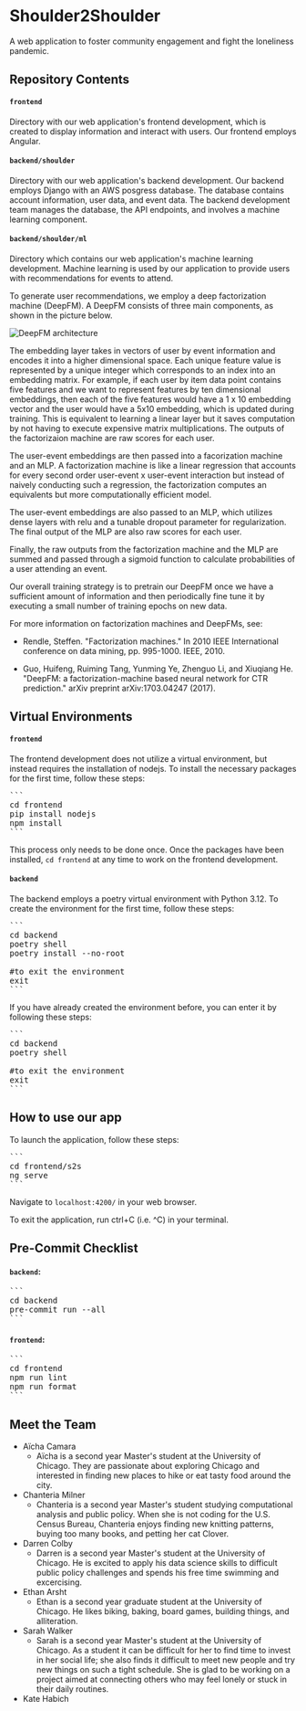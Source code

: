 # Shoulder2Shoulder

A web application to foster community engagement and fight the loneliness pandemic.

## Repository Contents

#### `frontend`
Directory with our web application's frontend development, which is created to display information and interact with users. Our frontend employs Angular.

#### `backend/shoulder` 
Directory with our web application's backend development. Our backend employs Django with an AWS posgress database. The database contains account information, user data, and event data. The backend development team manages the database, the API endpoints, and involves a machine learning component. 

#### `backend/shoulder/ml`
Directory which contains our web application's machine learning development. Machine learning is used by our application to provide users with recommendations for events to attend.

To generate user recommendations, we employ a deep factorization machine (DeepFM). A DeepFM
consists of three main components, as shown in the picture below.

![DeepFM architecture](https://d2l.ai/_images/rec-deepfm.svg)

The embedding layer takes in vectors of user by event information and encodes it into a higher
dimensional space. Each unique feature value is represented by a unique integer which corresponds
to an index into an embedding matrix. For example, if each user by item data point contains
five features and we want to represent features by ten dimensional embeddings, then each of
the five features would have a 1 x 10 embedding vector and the user would have a 5x10 embedding,
which is updated during training. This is equivalent to learning a linear layer but it saves
computation by not having to execute expensive matrix multiplications. The outputs of the
factorizaion machine are raw scores for each user.

The user-event embeddings are then passed into a facorization machine and an MLP. A factorization
machine is like a linear regression that accounts for every second order user-event x user-event
interaction but instead of naively conducting such a regression, the factorization computes
an equivalents but more computationally efficient model.

The user-event embeddings are also passed to an MLP, which utilizes dense layers with relu and
a tunable dropout parameter for regularization. The final output of the MLP are also raw scores
for each user.

Finally, the raw outputs from the factorization machine and the MLP are summed and passed
through a sigmoid function to calculate probabilities of a user attending an event.

Our overall training strategy is to pretrain our DeepFM once we have a sufficient amount of
information and then periodically fine tune it by executing a small number of training epochs
on new data.

For more information on factorization machines and DeepFMs, see:

- Rendle, Steffen. "Factorization machines." In 2010 IEEE International conference on data mining, pp. 995-1000. IEEE, 2010.

- Guo, Huifeng, Ruiming Tang, Yunming Ye, Zhenguo Li, and Xiuqiang He. "DeepFM: a factorization-machine based neural network for CTR prediction." arXiv preprint arXiv:1703.04247 (2017).

## Virtual Environments

#### `frontend`

The frontend development does not utilize a virtual environment, but instead requires the installation of nodejs. To install the necessary packages for the first time, follow these steps:

<pre>
```
cd frontend
pip install nodejs
npm install
```
</pre>

This process only needs to be done once. Once the packages have been installed, `cd frontend` at any time to work on the frontend development. 

#### `backend`

The backend employs a poetry virtual environment with Python 3.12. To create the environment for the first time, follow these steps:
 
<pre>
```
cd backend
poetry shell
poetry install --no-root

#to exit the environment
exit
```
</pre>

If you have already created the environment before, you can enter it by following these steps: 

<pre>
```
cd backend
poetry shell

#to exit the environment
exit 
```
</pre>

## How to use our app

To launch the application, follow these steps:

<pre>
```
cd frontend/s2s
ng serve
```
</pre>

Navigate to `localhost:4200/` in your web browser. 

To exit the application, run ctrl+C (i.e. ^C) in your terminal.

## Pre-Commit Checklist

#### `backend`: 

<pre>
```
cd backend
pre-commit run --all
```
</pre>

#### `frontend`: 

<pre>
```
cd frontend
npm run lint
npm run format
```
</pre>


## Meet the Team

- Aïcha Camara
    - Aïcha is a second year Master's student at the University of Chicago. They are passionate about exploring Chicago and interested in finding new places to hike or eat tasty food around the city.
- Chanteria Milner
    - Chanteria is a second year Master's student studying computational analysis and public policy. When she is not coding for the U.S. Census Bureau, Chanteria enjoys finding new knitting patterns, buying too many books, and petting her cat Clover.
- Darren Colby
    - Darren is a second year Master's student at the University of Chicago. He is excited to apply his data science skills to difficult public policy challenges and spends his free time swimming and excercising.
- Ethan Arsht
    - Ethan is a second year graduate student at the University of Chicago. He likes biking, baking, board games, building things, and alliteration.
- Sarah Walker
    - Sarah is a second year Master's student at the University of Chicago. As a student it can be difficult for her to find time to invest in her social life; she also finds it difficult to meet new people and try new things on such a tight schedule. She is glad to be working on a project aimed at connecting others who may feel lonely or stuck in their daily routines.
- Kate Habich

